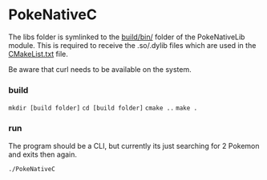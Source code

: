 # PokeNativeC
The libs folder is symlinked to the [build/bin/](../PokeNativeLib/build/bin/) folder of the PokeNativeLib module.
This is required to receive the .so/.dylib files which are used in the [CMakeList.txt](CMakeLists.txt) file.

Be aware that curl needs to be available on the system.

### build
`mkdir [build folder]`
`cd [build folder]`
`cmake ..`
`make .`

### run
The program should be a CLI, but currently its just searching for 2 Pokemon and exits then again.

`./PokeNativeC`
